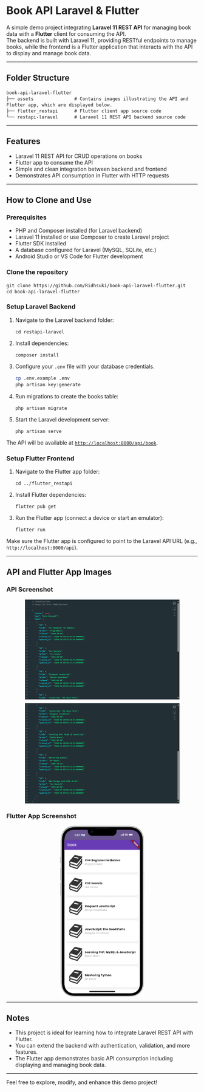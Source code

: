 # Book API Laravel & Flutter

A simple demo project integrating **Laravel 11 REST API** for managing book data with a **Flutter** client for consuming the API.  
The backend is built with Laravel 11, providing RESTful endpoints to manage books, while the frontend is a Flutter application that interacts with the API to display and manage book data.

---

## Folder Structure
```
book-api-laravel-flutter
├── assets               # Contains images illustrating the API and Flutter app, which are displayed below.
├── flutter_restapi      # Flutter client app source code
└── restapi-laravel      # Laravel 11 REST API backend source code
```
---

## Features

- Laravel 11 REST API for CRUD operations on books
- Flutter app to consume the API
- Simple and clean integration between backend and frontend
- Demonstrates API consumption in Flutter with HTTP requests

---

## How to Clone and Use

### Prerequisites

- PHP and Composer installed (for Laravel backend)
- Laravel 11 installed or use Composer to create Laravel project
- Flutter SDK installed
- A database configured for Laravel (MySQL, SQLite, etc.)
- Android Studio or VS Code for Flutter development

### Clone the repository

```
git clone https://github.com/Ridhsuki/book-api-laravel-flutter.git
cd book-api-laravel-flutter
```

### Setup Laravel Backend

1. Navigate to the Laravel backend folder:

    ```
    cd restapi-laravel
    ```

2. Install dependencies:
    ```
    composer install
    ```

3. Configure your `.env` file with your database credentials.
   ```bash
   cp .env.example .env
   php artisan key:generate
   ```
4. Run migrations to create the books table:

    ```
    php artisan migrate
    ```

5. Start the Laravel development server:
    ```
    php artisan serve
    ```
The API will be available at <a href="http://localhost:8000/api/book">`http://localhost:8000/api/book`</a>.

### Setup Flutter Frontend

1. Navigate to the Flutter app folder:
    ```
    cd ../flutter_restapi
    ```
2. Install Flutter dependencies:
    ```
    flutter pub get
    ```
3. Run the Flutter app (connect a device or start an emulator):
    ```
    flutter run
    ```

Make sure the Flutter app is configured to point to the Laravel API URL (e.g., `http://localhost:8000/api`).

---

## API and Flutter App Images

### API Screenshot
<div style="display: flex; flex-wrap: wrap; gap: 10px; justify-content: center; align-items: center;" align="center">
      <img src="assets/api1.png" width="407" alt="API 1 Screenshot">
      <img src="assets/api2.png" width="407" alt="API 2 Screenshot">
</div>

### Flutter App Screenshot  
<div style="display: flex; flex-wrap: wrap; gap: 10px; justify-content: center; align-items: center;" align="center">
      <img src="assets/flutter.png" width="222" alt="Flutter App Screenshot">
</div>

---

## Notes

- This project is ideal for learning how to integrate Laravel REST API with Flutter.
- You can extend the backend with authentication, validation, and more features.
- The Flutter app demonstrates basic API consumption including displaying and managing book data.

---

Feel free to explore, modify, and enhance this demo project!
